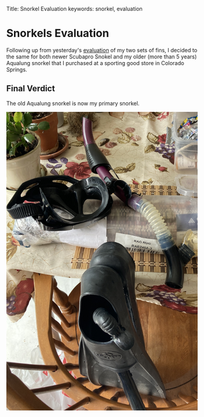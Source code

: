 Title: Snorkel Evaluation
keywords: snorkel, evaluation

# Snorkels Evaluation
Following up from yesterday's [evaluation](/Calendar/02024/05.html) of my two sets of fins, I decided to
the same for both newer Scubapro Snokel and my older (more than 5 years) Aqualung snorkel that I purchased
at a sporting good store in Colorado Springs.

## Final Verdict
The old Aqualung snorkel is now my primary snorkel.

![Snorkel finished with fins and old snorkel](snorkel-final-review.png)
